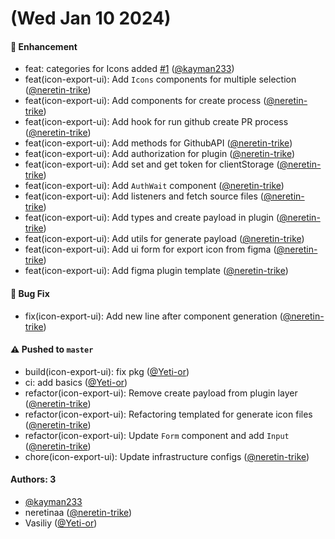 # (Wed Jan 10 2024)

#### 🚀 Enhancement

- feat: categories for Icons added [#1](https://github.com/salute-developers/figma-export/pull/1) ([@kayman233](https://github.com/kayman233))
- feat(icon-export-ui): Add `Icons` components for multiple selection ([@neretin-trike](https://github.com/neretin-trike))
- feat(icon-export-ui): Add components for create process ([@neretin-trike](https://github.com/neretin-trike))
- feat(icon-export-ui): Add hook for run github create PR process ([@neretin-trike](https://github.com/neretin-trike))
- feat(icon-export-ui): Add methods for GithubAPI ([@neretin-trike](https://github.com/neretin-trike))
- feat(icon-export-ui): Add authorization for plugin ([@neretin-trike](https://github.com/neretin-trike))
- feat(icon-export-ui): Add set and get token for clientStorage ([@neretin-trike](https://github.com/neretin-trike))
- feat(icon-export-ui): Add `AuthWait` component ([@neretin-trike](https://github.com/neretin-trike))
- feat(icon-export-ui): Add listeners and fetch source files ([@neretin-trike](https://github.com/neretin-trike))
- feat(icon-export-ui): Add types and create payload in plugin ([@neretin-trike](https://github.com/neretin-trike))
- feat(icon-export-ui): Add utils for generate payload ([@neretin-trike](https://github.com/neretin-trike))
- feat(icon-export-ui): Add ui form for export icon from figma ([@neretin-trike](https://github.com/neretin-trike))
- feat(icon-export-ui): Add figma plugin template ([@neretin-trike](https://github.com/neretin-trike))

#### 🐛 Bug Fix

- fix(icon-export-ui): Add new line after component generation ([@neretin-trike](https://github.com/neretin-trike))

#### ⚠️ Pushed to `master`

- build(icon-export-ui): fix pkg ([@Yeti-or](https://github.com/Yeti-or))
- ci: add basics ([@Yeti-or](https://github.com/Yeti-or))
- refactor(icon-export-ui): Remove create payload from plugin layer ([@neretin-trike](https://github.com/neretin-trike))
- refactor(icon-export-ui): Refactoring templated for generate icon files ([@neretin-trike](https://github.com/neretin-trike))
- refactor(icon-export-ui): Update `Form` component and add `Input` ([@neretin-trike](https://github.com/neretin-trike))
- chore(icon-export-ui): Update infrastructure configs ([@neretin-trike](https://github.com/neretin-trike))

#### Authors: 3

- [@kayman233](https://github.com/kayman233)
- neretinaa ([@neretin-trike](https://github.com/neretin-trike))
- Vasiliy ([@Yeti-or](https://github.com/Yeti-or))
